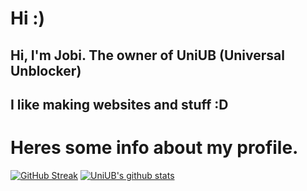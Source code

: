 # Hi :)

## Hi, I'm Jobi. The owner of UniUB (Universal Unblocker)

## I like making websites and stuff :D

# Heres some info about my profile.

[![GitHub Streak](https://streak-stats.demolab.com/?user=uniub)](https://git.io/streak-stats)
[![UniUB's github stats](https://github-readme-stats.vercel.app/api?username=uniub)](https://github.com/uniub/github-readme-stats)
